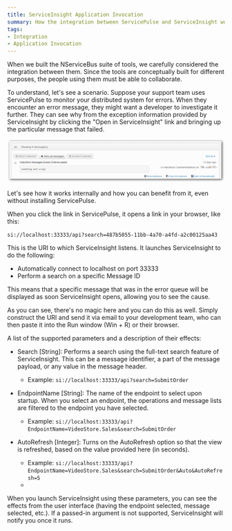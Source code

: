 ```yaml
---
title: ServiceInsight Application Invocation
summary: How the integration between ServicePulse and ServiceInsight works and how to use the parametrized invocation of ServiceInsight.
tags: 
- Integration
- Application Invocation
---
```


When we built the NServiceBus suite of tools, we carefully considered the integration between them. Since the tools are conceptually built for different purposes, the people using them must be able to collaborate.

To understand, let's see a scenario. Suppose your support team uses ServicePulse to monitor your distributed system for errors. When they encounter an error message, they might want a developer to investigate it further. They can see why from the exception information provided by ServiceInsight by clicking the "Open in ServiceInsight" link and bringing up the particular message that failed.

![ServicePulse Error Messages](images/007_servicepulseerrormessages.png)

Let's see how it works internally and how you can benefit from it, even without installing ServicePulse.

When you click the link in ServicePulse, it opens a link in your browser, like this:

    si://localhost:33333/api?search=487b5055-11bb-4a70-a4fd-a2c00125aa43

This is the URI to which ServiceInsight listens. It launches ServiceInsight to do the following:

- Automatically connect to localhost on port 33333
- Perform a search on a specific Message ID

This means that a specific message that was in the error queue will be displayed as soon ServiceInsight opens, allowing you to see the cause.

As you can see, there's no magic here and you can do this as well. Simply construct the URI and send it via email to your development team, who can then paste it into the Run window (Win + R) or their browser.

A list of the supported parameters and a description of their effects:

- Search [String]: Performs a search using the full-text search feature of ServiceInsight. This can be a message identifier, a part of the message payload, or any value in the message header.
   - Example: ```si://localhost:33333/api?search=SubmitOrder```

- EndpointName [String]: The name of the endpoint to select upon startup. When you select an endpoint, the operations and message lists are filtered to the endpoint you have selected.
   - Example: ```si://localhost:33333/api?EndpointName=VideoStore.Sales&search=SubmitOrder```

- AutoRefresh [Integer]: Turns on the AutoRefresh option so that the view is refreshed, based on the value provided here (in seconds).
   - Example: ```si://localhost:33333/api?EndpointName=VideoStore.Sales&search=SubmitOrder&Auto&AutoRefresh=5```
   - 
When you launch ServiceInsight using these parameters, you can see the effects from the user interface (having the endpoint selected, message selected, etc.). If a passed-in argument is not supported, ServiceInsight will notify you once it runs.
